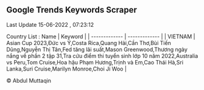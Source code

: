 

## Google Trends Keywords Scraper 
 
Last Update 15-06-2022 , 07:23:12

Country List :
 Name  | Keyword |
| ------------- | ------------- |
| VIETNAM | Asian Cup 2023,Đức vs Ý,Costa Rica,Quang Hải,Cần Thơ,Bùi Tiến Dũng,Nguyễn Thị Tân,Fed tăng lãi suất,Mason Greenwood,Thương ngày nắng về phần 2 tập 31,Tra cứu điểm thi tuyển sinh lớp 10 năm 2022,Australia vs Peru,Tom Cruise,Hoa hậu Phạm Hương,Trịnh và Em,Cao Thái Hà,Sri Lanka,Suri Cruise,Marilyn Monroe,Choi Ji Woo |



© Abdul Muttaqin 
